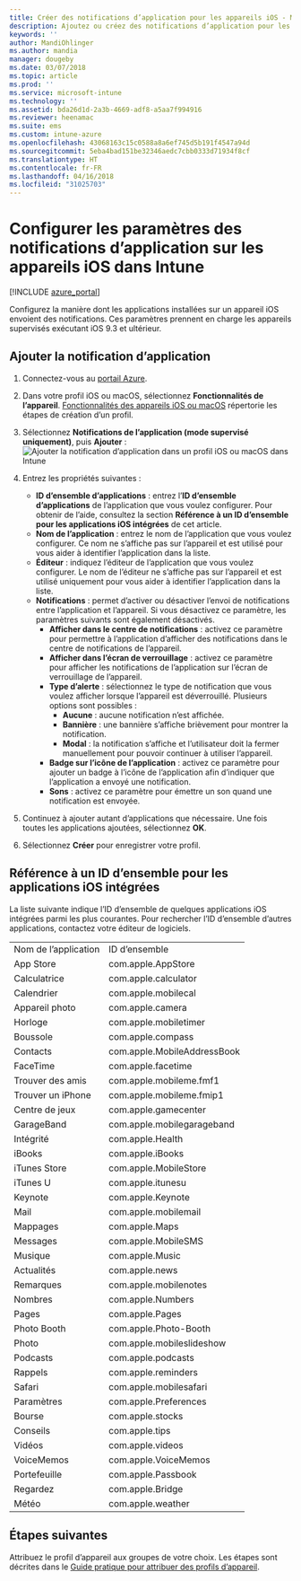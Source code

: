 ```yaml
---
title: Créer des notifications d’application pour les appareils iOS - Microsoft Intune - Azure | Microsoft Docs
description: Ajoutez ou créez des notifications d’application pour les appareils iOS dans Microsoft Intune. Choisissez les applications auxquelles envoyer des notifications, configurez les paramètres de notification sur l’écran de verrouillage, activez le son, choisissez le type d’alerte et ajoutez un badge.
keywords: ''
author: MandiOhlinger
ms.author: mandia
manager: dougeby
ms.date: 03/07/2018
ms.topic: article
ms.prod: ''
ms.service: microsoft-intune
ms.technology: ''
ms.assetid: bda26d1d-2a3b-4669-adf8-a5aa7f994916
ms.reviewer: heenamac
ms.suite: ems
ms.custom: intune-azure
ms.openlocfilehash: 43068163c15c0588a8a6ef745d5b191f4547a94d
ms.sourcegitcommit: 5eba4bad151be32346aedc7cbb0333d71934f8cf
ms.translationtype: HT
ms.contentlocale: fr-FR
ms.lasthandoff: 04/16/2018
ms.locfileid: "31025703"
---
```

# <a name="configure-app-notifications-settings-on-ios-devices-in-intune"></a>Configurer les paramètres des notifications d’application sur les appareils iOS dans Intune

[!INCLUDE [azure_portal](./includes/azure_portal.md)]

Configurez la manière dont les applications installées sur un appareil iOS envoient des notifications. Ces paramètres prennent en charge les appareils supervisés exécutant iOS 9.3 et ultérieur.

## <a name="add-the-app-notification"></a>Ajouter la notification d’application

1. Connectez-vous au [portail Azure](https://portal.azure.com).
2. Dans votre profil iOS ou macOS, sélectionnez **Fonctionnalités de l’appareil**. [Fonctionnalités des appareils iOS ou macOS](device-features-configure.md) répertorie les étapes de création d’un profil.
3. Sélectionnez **Notifications de l’application (mode supervisé uniquement)**, puis **Ajouter** : ![Ajouter la notification d’application dans un profil iOS ou macOS dans Intune](./media/ios-macos-app-notifications.png)
4. Entrez les propriétés suivantes :

   - **ID d’ensemble d’applications** : entrez l’**ID d’ensemble d’applications** de l’application que vous voulez configurer. Pour obtenir de l’aide, consultez la section **Référence à un ID d’ensemble pour les applications iOS intégrées** de cet article.
   - **Nom de l’application** : entrez le nom de l’application que vous voulez configurer. Ce nom ne s’affiche pas sur l’appareil et est utilisé pour vous aider à identifier l’application dans la liste.
   - **Éditeur** : indiquez l’éditeur de l’application que vous voulez configurer. Le nom de l’éditeur ne s’affiche pas sur l’appareil et est utilisé uniquement pour vous aider à identifier l’application dans la liste.
   - **Notifications** : permet d’activer ou désactiver l’envoi de notifications entre l’application et l’appareil. Si vous désactivez ce paramètre, les paramètres suivants sont également désactivés.
     - **Afficher dans le centre de notifications** : activez ce paramètre pour permettre à l’application d’afficher des notifications dans le centre de notifications de l’appareil.
     - **Afficher dans l’écran de verrouillage** : activez ce paramètre pour afficher les notifications de l’application sur l’écran de verrouillage de l’appareil.
     - **Type d’alerte** : sélectionnez le type de notification que vous voulez afficher lorsque l’appareil est déverrouillé. Plusieurs options sont possibles :
       - **Aucune** : aucune notification n’est affichée.
       - **Bannière** : une bannière s’affiche brièvement pour montrer la notification.
       - **Modal** : la notification s’affiche et l’utilisateur doit la fermer manuellement pour pouvoir continuer à utiliser l’appareil.
     - **Badge sur l’icône de l’application** : activez ce paramètre pour ajouter un badge à l’icône de l’application afin d’indiquer que l’application a envoyé une notification.
     - **Sons** : activez ce paramètre pour émettre un son quand une notification est envoyée.

5. Continuez à ajouter autant d’applications que nécessaire. Une fois toutes les applications ajoutées, sélectionnez **OK**.
6. Sélectionnez **Créer** pour enregistrer votre profil.

## <a name="bundle-id-reference-for-built-in-ios-apps"></a>Référence à un ID d’ensemble pour les applications iOS intégrées

La liste suivante indique l’ID d’ensemble de quelques applications iOS intégrées parmi les plus courantes. Pour rechercher l’ID d’ensemble d’autres applications, contactez votre éditeur de logiciels.

|||
|-|-|
|Nom de l’application|ID d’ensemble|
|App Store|com.apple.AppStore|
|Calculatrice|com.apple.calculator|
|Calendrier|com.apple.mobilecal|
|Appareil photo|com.apple.camera|
|Horloge|com.apple.mobiletimer|
|Boussole|com.apple.compass|
|Contacts|com.apple.MobileAddressBook|
|FaceTime|com.apple.facetime|
|Trouver des amis|com.apple.mobileme.fmf1|
|Trouver un iPhone|com.apple.mobileme.fmip1|
|Centre de jeux|com.apple.gamecenter|
|GarageBand|com.apple.mobilegarageband|
|Intégrité|com.apple.Health|
|iBooks|com.apple.iBooks|
|iTunes Store|com.apple.MobileStore|
|iTunes U|com.apple.itunesu|
|Keynote|com.apple.Keynote|
|Mail|com.apple.mobilemail|
|Mappages|com.apple.Maps|
|Messages|com.apple.MobileSMS|
|Musique|com.apple.Music|
|Actualités|com.apple.news|
|Remarques|com.apple.mobilenotes|
|Nombres|com.apple.Numbers|
|Pages|com.apple.Pages|
|Photo Booth|com.apple.Photo-Booth|
|Photo|com.apple.mobileslideshow|
|Podcasts|com.apple.podcasts|
|Rappels|com.apple.reminders|
|Safari|com.apple.mobilesafari|
|Paramètres|com.apple.Preferences|
|Bourse|com.apple.stocks|
|Conseils|com.apple.tips|
|Vidéos|com.apple.videos|
|VoiceMemos|com.apple.VoiceMemos|
|Portefeuille|com.apple.Passbook|
|Regardez|com.apple.Bridge|
|Météo|com.apple.weather|

## <a name="next-steps"></a>Étapes suivantes

Attribuez le profil d’appareil aux groupes de votre choix. Les étapes sont décrites dans le [Guide pratique pour attribuer des profils d’appareil](device-profile-assign.md).
